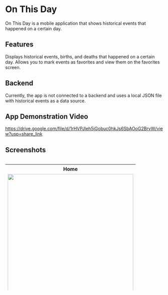 # On This Day
On This Day is a mobile application that shows historical events that happened on a certain day.

## Features
Displays historical events, births, and deaths that happened on a certain day.
Allows you to mark events as favorites and view them on the favorites screen.

## Backend
Currently, the app is not connected to a backend and uses a local JSON file with historical events as a data source.

## App Demonstration Video
https://drive.google.com/file/d/1rHVPJleh5jGobuc0hkJs6SbAOoG2BrvW/view?usp=share_link

## Screenshots 

<div style="overflow-x:auto;">
  <table style="height: 400px;">
    <tr>
      <th>Home</th>
    </tr>
    <tr>
      <td><img src="https://user-images.githubusercontent.com/40627412/224576364-a4e1901e-61ac-4a10-9163-79d665f8b958.png" height="400"></td>
    </tr>
  </table>
</div>
